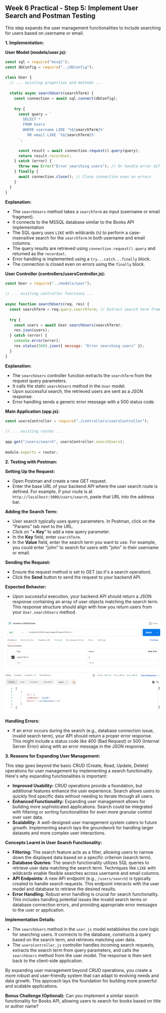 ## Week 6 Practical - Step 5: Implement User Search and Postman Testing

This step expands the user management functionalities to include searching for users based on username or email.

**1. Implementation:**

**User Model (models/user.js):**

```javascript
const sql = require("mssql");
const dbConfig = require("../dbConfig");

class User {
  // ... existing properties and methods ...

  static async searchUsers(searchTerm) {
    const connection = await sql.connect(dbConfig);

    try {
      const query = `
        SELECT *
        FROM Users
        WHERE username LIKE '%${searchTerm}%'
          OR email LIKE '%${searchTerm}%'
      `;

      const result = await connection.request().query(query);
      return result.recordset;
    } catch (error) {
      throw new Error("Error searching users"); // Or handle error differently
    } finally {
      await connection.close(); // Close connection even on errors
    }
  }
}
```

**Explanation:**

- The `searchUsers` method takes a `searchTerm` as input (username or email fragment).
- It connects to the MSSQL database similar to the Books API implementation
- The SQL query uses `LIKE` with wildcards (`%`) to perform a case-insensitive search for the `searchTerm` in both username and email columns.
- The query results are retrieved using `connection.request().query` and returned as the `recordset`.
- Error handling is implemented using a `try...catch...finally` block.
- The connection is closed even on errors using the `finally` block.

**User Controller (controllers/usersController.js):**

```javascript
const User = require("../models/user");

// ... existing controller functions ...

async function searchUsers(req, res) {
  const searchTerm = req.query.searchTerm; // Extract search term from query params

  try {    
    const users = await User.searchUsers(searchTerm);
    res.json(users);
  } catch (error) {
    console.error(error);
    res.status(500).json({ message: "Error searching users" });
  }
}
```

**Explanation:**

- The `searchUsers` controller function extracts the `searchTerm` from the request query parameters.
- It calls the static `searchUsers` method in the `User` model.
- Upon successful search, the retrieved users are sent as a JSON response.
- Error handling sends a generic error message with a 500 status code.

**Main Application (app.js):**

```javascript
const usersController = require("./controllers/usersController");

// ... existing routes ...

app.get("/users/search", usersController.searchUsers);

module.exports = router;
```

**2. Testing with Postman:**

**Setting Up the Request:**

- Open Postman and create a new GET request.
- Enter the base URL of your backend API where the user search route is defined. For example, if your route is at `http://localhost:3000/users/search`, paste that URL into the address bar.

**Adding the Search Term:**

- User search typically uses query parameters. In Postman, click on the "Params" tab next to the URL.
- Click on "**+ Key**" to add a new query parameter.
- In the **Key** field, enter `searchTerm`.
- In the **Value** field, enter the search term you want to use. For example, you could enter "john" to search for users with "john" in their username or email.

**Sending the Request:**

- Ensure the request method is set to GET (as it's a search operation).
- Click the **Send** button to send the request to your backend API.

**Expected Behavior:**

- Upon successful execution, your backend API should return a JSON response containing an array of user objects matching the search term. This response structure should align with how you return users from your `User.searchUsers` method.

![User Search Postman Testing](./screenshots/1_postman_testing.png)

**Handling Errors:**

- If an error occurs during the search (e.g., database connection issue, invalid search term), your API should return a proper error response. This might include a status code like 400 (Bad Request) or 500 (Internal Server Error) along with an error message in the JSON response.

**3. Reasons for Expanding User Management:**

This step goes beyond the basic CRUD (Create, Read, Update, Delete) operations for user management by implementing a search functionality. Here's why expanding functionalities is important:

- **Improved Usability:** CRUD operations provide a foundation, but additional features enhance the user experience. Search allows users to quickly find specific data without needing to iterate through all users.
- **Enhanced Functionality:** Expanding user management allows for building more sophisticated applications. Search could be integrated with filtering or sorting functionalities for even more granular control over user data.
- **Scalability:** A well-designed user management system caters to future growth. Implementing search lays the groundwork for handling larger datasets and more complex user interactions.

**Concepts Learnt in User Search Functionality:**

- **Filtering:** The search feature acts as a filter, allowing users to narrow down the displayed data based on a specific criterion (search term).
- **Database Queries:** The search functionality utilizes SQL queries to retrieve user data matching the search term. Techniques like `LIKE` with wildcards enable flexible searches across username and email columns.
- **API Endpoints:** A new API endpoint (e.g., `/users/search`) is typically created to handle search requests. This endpoint interacts with the user model and database to retrieve the desired results.
- **Error Handling:** Robust error handling is crucial for search functionality. This includes handling potential issues like invalid search terms or database connection errors, and providing appropriate error messages to the user or application.

**Implementation Details:**

- The `searchUsers` method in the `user.js` model establishes the core logic for searching users. It connects to the database, constructs a query based on the search term, and retrieves matching user data.
- The `usersController.js` controller handles incoming search requests, extracts the search term from query parameters, and calls the `searchUsers` method from the user model. The response is then sent back to the client-side application.

By expanding user management beyond CRUD operations, you create a more robust and user-friendly system that can adapt to evolving needs and data growth. This approach lays the foundation for building more powerful and scalable applications.

**Bonus Challenge (Optional):** Can you implement a similar search functionality for Books API, allowing users to search for books based on title or author name?
